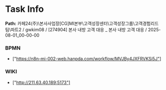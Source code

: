 # Task Info

**Path:** 카페24(주)\본사사업장\[CG]MI본부\고객성장센터\고객성장그룹\고객경험리드팀\파트2 / gwkim08 / [274904] 본사 내방 고객 대응 _ 본사 내방 고객 대응 / 2025-08-01_00-00-00

### BPMN
- ["https://n8n-mi-002-web.hanpda.com/workflow/MVJBy4JXFRVKSi5J"]

### WIKI
- ["http://211.63.40.189:5173"]

